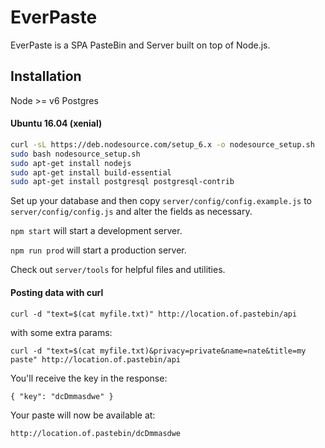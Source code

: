# EverPaste

EverPaste is a SPA PasteBin and Server built on top of Node.js.

## Installation

Node >= v6
Postgres

#### Ubuntu 16.04 (xenial)

```bash
curl -sL https://deb.nodesource.com/setup_6.x -o nodesource_setup.sh
sudo bash nodesource_setup.sh
sudo apt-get install nodejs
sudo apt-get install build-essential
sudo apt-get install postgresql postgresql-contrib
```

Set up your database and then copy `server/config/config.example.js` to `server/config/config.js` and alter the fields as necessary.

`npm start` will start a development server.

`npm run prod` will start a production server.

Check out `server/tools` for helpful files and utilities.

#### Posting data with curl

`curl -d "text=$(cat myfile.txt)" http://location.of.pastebin/api`

with some extra params:

`curl -d "text=$(cat myfile.txt)&privacy=private&name=nate&title=my paste" http://location.of.pastebin/api`

You'll receive the key in the response:

`{ "key": "dcDmmasdwe" }`

Your paste will now be available at:

`http://location.of.pastebin/dcDmmasdwe`